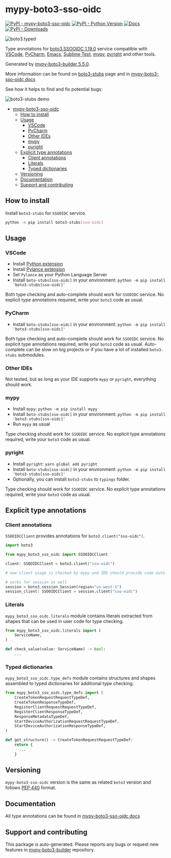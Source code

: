<a id="mypy-boto3-sso-oidc"></a>

# mypy-boto3-sso-oidc

[![PyPI - mypy-boto3-sso-oidc](https://img.shields.io/pypi/v/mypy-boto3-sso-oidc.svg?color=blue)](https://pypi.org/project/mypy-boto3-sso-oidc)
[![PyPI - Python Version](https://img.shields.io/pypi/pyversions/mypy-boto3-sso-oidc.svg?color=blue)](https://pypi.org/project/mypy-boto3-sso-oidc)
[![Docs](https://img.shields.io/readthedocs/mypy-boto3-builder.svg?color=blue)](https://mypy-boto3-builder.readthedocs.io/)
[![PyPI - Downloads](https://img.shields.io/pypi/dw/mypy-boto3-sso-oidc?color=blue)](https://pypistats.org/packages/mypy-boto3-sso-oidc)

![boto3.typed](https://github.com/vemel/mypy_boto3_builder/raw/master/logo.png)

Type annotations for
[boto3.SSOOIDC 1.19.0](https://boto3.amazonaws.com/v1/documentation/api/1.19.0/reference/services/sso-oidc.html#SSOOIDC)
service compatible with [VSCode](https://code.visualstudio.com/),
[PyCharm](https://www.jetbrains.com/pycharm/),
[Emacs](https://www.gnu.org/software/emacs/),
[Sublime Text](https://www.sublimetext.com/),
[mypy](https://github.com/python/mypy),
[pyright](https://github.com/microsoft/pyright) and other tools.

Generated by
[mypy-boto3-builder 5.5.0](https://github.com/vemel/mypy_boto3_builder).

More information can be found on
[boto3-stubs](https://pypi.org/project/boto3-stubs/) page and in
[mypy-boto3-sso-oidc docs](https://vemel.github.io/boto3_stubs_docs/mypy_boto3_sso_oidc/)

See how it helps to find and fix potential bugs:

![boto3-stubs demo](https://github.com/vemel/mypy_boto3_builder/raw/master/demo.gif)

- [mypy-boto3-sso-oidc](#mypy-boto3-sso-oidc)
  - [How to install](#how-to-install)
  - [Usage](#usage)
    - [VSCode](#vscode)
    - [PyCharm](#pycharm)
    - [Other IDEs](#other-ides)
    - [mypy](#mypy)
    - [pyright](#pyright)
  - [Explicit type annotations](#explicit-type-annotations)
    - [Client annotations](#client-annotations)
    - [Literals](#literals)
    - [Typed dictionaries](#typed-dictionaries)
  - [Versioning](#versioning)
  - [Documentation](#documentation)
  - [Support and contributing](#support-and-contributing)

<a id="how-to-install"></a>

## How to install

Install `boto3-stubs` for `SSOOIDC` service.

```bash
python -m pip install boto3-stubs[sso-oidc]
```

<a id="usage"></a>

## Usage

<a id="vscode"></a>

### VSCode

- Install
  [Python extension](https://marketplace.visualstudio.com/items?itemName=ms-python.python)
- Install
  [Pylance extension](https://marketplace.visualstudio.com/items?itemName=ms-python.vscode-pylance)
- Set `Pylance` as your Python Language Server
- Install `boto-stubs[sso-oidc]` in your environment:
  `python -m pip install 'boto3-stubs[sso-oidc]'`

Both type checking and auto-complete should work for `SSOOIDC` service. No
explicit type annotations required, write your `boto3` code as usual.

<a id="pycharm"></a>

### PyCharm

- Install `boto-stubs[sso-oidc]` in your environment:
  `python -m pip install 'boto3-stubs[sso-oidc]'`

Both type checking and auto-complete should work for `SSOOIDC` service. No
explicit type annotations required, write your `boto3` code as usual.
Auto-complete can be slow on big projects or if you have a lot of installed
`boto3-stubs` submodules.

<a id="other-ides"></a>

### Other IDEs

Not tested, but as long as your IDE supports `mypy` or `pyright`, everything
should work.

<a id="mypy"></a>

### mypy

- Install `mypy`: `python -m pip install mypy`
- Install `boto-stubs[sso-oidc]` in your environment:
  `python -m pip install 'boto3-stubs[sso-oidc]'`
- Run `mypy` as usual

Type checking should work for `SSOOIDC` service. No explicit type annotations
required, write your `boto3` code as usual.

<a id="pyright"></a>

### pyright

- Install `pyright`: `yarn global add pyright`
- Install `boto-stubs[sso-oidc]` in your environment:
  `python -m pip install 'boto3-stubs[sso-oidc]'`
- Optionally, you can install `boto3-stubs` to `typings` folder.

Type checking should work for `SSOOIDC` service. No explicit type annotations
required, write your `boto3` code as usual.

<a id="explicit-type-annotations"></a>

## Explicit type annotations

<a id="client-annotations"></a>

### Client annotations

`SSOOIDCClient` provides annotations for `boto3.client("sso-oidc")`.

```python
import boto3

from mypy_boto3_sso_oidc import SSOOIDCClient

client: SSOOIDCClient = boto3.client("sso-oidc")

# now client usage is checked by mypy and IDE should provide code auto-complete

# works for session as well
session = boto3.session.Session(region="us-west-1")
session_client: SSOOIDCClient = session.client("sso-oidc")
```

<a id="literals"></a>

### Literals

`mypy_boto3_sso_oidc.literals` module contains literals extracted from shapes
that can be used in user code for type checking.

```python
from mypy_boto3_sso_oidc.literals import (
    ServiceName,
)

def check_value(value: ServiceName) -> bool:
    ...
```

<a id="typed-dictionaries"></a>

### Typed dictionaries

`mypy_boto3_sso_oidc.type_defs` module contains structures and shapes assembled
to typed dictionaries for additional type checking.

```python
from mypy_boto3_sso_oidc.type_defs import (
    CreateTokenRequestRequestTypeDef,
    CreateTokenResponseTypeDef,
    RegisterClientRequestRequestTypeDef,
    RegisterClientResponseTypeDef,
    ResponseMetadataTypeDef,
    StartDeviceAuthorizationRequestRequestTypeDef,
    StartDeviceAuthorizationResponseTypeDef,
)

def get_structure() -> CreateTokenRequestRequestTypeDef:
    return {
      ...
    }
```

<a id="versioning"></a>

## Versioning

`mypy-boto3-sso-oidc` version is the same as related `boto3` version and
follows [PEP 440](https://www.python.org/dev/peps/pep-0440/) format.

<a id="documentation"></a>

## Documentation

All type annotations can be found in
[mypy-boto3-sso-oidc docs](https://vemel.github.io/boto3_stubs_docs/mypy_boto3_sso_oidc/)

<a id="support-and-contributing"></a>

## Support and contributing

This package is auto-generated. Please reports any bugs or request new features
in [mypy-boto3-builder](https://github.com/vemel/mypy_boto3_builder/issues/)
repository.
